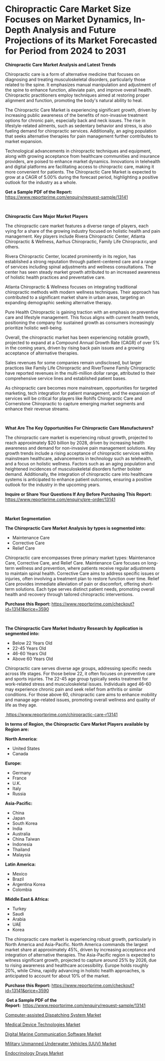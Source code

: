 <p><h1>Chiropractic Care Market Size Focuses on Market Dynamics, In-Depth Analysis and Future Projections of its Market Forecasted for Period from 2024 to 2031</h1></p><p><strong>Chiropractic Care Market Analysis and Latest Trends</strong></p>
<p><p>Chiropractic care is a form of alternative medicine that focuses on diagnosing and treating musculoskeletal disorders, particularly those related to the spine. It emphasizes manual manipulation and adjustment of the spine to enhance function, alleviate pain, and improve overall health. Chiropractic practitioners employ techniques aimed at restoring proper alignment and function, promoting the body's natural ability to heal.</p><p>The Chiropractic Care Market is experiencing significant growth, driven by increasing public awareness of the benefits of non-invasive treatment options for chronic pain, especially back and neck issues. The rise in lifestyle-related ailments, such as sedentary behavior and stress, is also fueling demand for chiropractic services. Additionally, an aging population that seeks alternative therapies for pain management further contributes to market expansion.</p><p>Technological advancements in chiropractic techniques and equipment, along with growing acceptance from healthcare communities and insurance providers, are poised to enhance market dynamics. Innovations in telehealth and digital platforms are facilitating access to chiropractic care, making it more convenient for patients. The Chiropractic Care Market is expected to grow at a CAGR of 5.00% during the forecast period, highlighting a positive outlook for the industry as a whole.</p></p>
<p><strong>Get a Sample PDF of the Report:&nbsp;</strong> <a href="https://www.reportprime.com/enquiry/request-sample/13141?utm_campaign=41&utm_medium=2&utm_source=Github&utm_content=ia&utm_term=28112024&utm_id=chiropractic-care">https://www.reportprime.com/enquiry/request-sample/13141</a></p>
<p>&nbsp;</p>
<p><strong>Chiropractic Care Major Market Players</strong></p>
<p><p>The chiropractic care market features a diverse range of players, each vying for a share of the growing industry focused on holistic health and pain management. Key players include Rivera Chiropractic Center, Atlanta Chiropractic & Wellness, Aarhus Chiropractic, Family Life Chiropractic, and others. </p><p>Rivera Chiropractic Center, located prominently in its region, has established a strong reputation through patient-centered care and a range of services including spinal adjustments and wellness consultations. The center has seen steady market growth attributed to an increased awareness of holistic health practices and preventative care.</p><p>Atlanta Chiropractic & Wellness focuses on integrating traditional chiropractic methods with modern wellness techniques. Their approach has contributed to a significant market share in urban areas, targeting an expanding demographic seeking alternative therapy.</p><p>Pure Health Chiropractic is gaining traction with an emphasis on preventive care and lifestyle management. This focus aligns with current health trends, positioning the company for sustained growth as consumers increasingly prioritize holistic well-being.</p><p>Overall, the chiropractic market has been experiencing notable growth, projected to expand at a Compound Annual Growth Rate (CAGR) of over 5% in the coming years, driven by rising back pain issues and a growing acceptance of alternative therapies. </p><p>Sales revenues for some companies remain undisclosed, but larger practices like Family Life Chiropractic and RiverTowne Family Chiropractic have reported revenues in the multi-million dollar range, attributed to their comprehensive service lines and established patient bases.</p><p>As chiropractic care becomes more mainstream, opportunities for targeted marketing, tech integration for patient management, and the expansion of services will be critical for players like Rohlfs Chiropractic Care and Cornerstone Chiropractic to capture emerging market segments and enhance their revenue streams.</p></p>
<p>&nbsp;</p>
<p><strong>What Are The Key Opportunities For Chiropractic Care Manufacturers?</strong></p>
<p><p>The chiropractic care market is experiencing robust growth, projected to reach approximately $20 billion by 2028, driven by increasing health awareness and demand for non-invasive pain management solutions. Key growth trends include a rising acceptance of chiropractic services within mainstream healthcare, advancements in technology such as telehealth, and a focus on holistic wellness. Factors such as an aging population and heightened incidences of musculoskeletal disorders further bolster demand. Additionally, the integration of chiropractic care into healthcare systems is anticipated to enhance patient outcomes, ensuring a positive outlook for the industry in the upcoming years.</p></p>
<p><strong>Inquire or Share Your Questions If Any Before Purchasing This Report:</strong> <a href="https://www.reportprime.com/enquiry/pre-order/13141?utm_campaign=41&utm_medium=2&utm_source=Github&utm_content=ia&utm_term=28112024&utm_id=chiropractic-care">https://www.reportprime.com/enquiry/pre-order/13141</a></p>
<p>&nbsp;</p>
<p><strong>Market Segmentation</strong></p>
<p><strong>The Chiropractic Care Market Analysis by types is segmented into:</strong></p>
<p><ul><li>Maintenance Care</li><li>Corrective Care</li><li>Relief Care</li></ul></p>
<p><p>Chiropractic care encompasses three primary market types: Maintenance Care, Corrective Care, and Relief Care. Maintenance Care focuses on long-term wellness and prevention, where patients receive regular adjustments to maintain spinal health. Corrective Care aims to address specific issues or injuries, often involving a treatment plan to restore function over time. Relief Care provides immediate alleviation of pain or discomfort, offering short-term solutions. Each type serves distinct patient needs, promoting overall health and recovery through tailored chiropractic interventions.</p></p>
<p><strong>Purchase this Report:&nbsp;</strong><a href="https://www.reportprime.com/checkout?id=13141&price=3590&utm_campaign=41&utm_medium=2&utm_source=Github&utm_content=ia&utm_term=28112024&utm_id=chiropractic-care">https://www.reportprime.com/checkout?id=13141&price=3590</a></p>
<p>&nbsp;</p>
<p><strong>The Chiropractic Care Market Industry Research by Application is segmented into:</strong></p>
<p><ul><li>Below 22 Years Old</li><li>22-45 Years Old</li><li>46-60 Years Old</li><li>Above 60 Years Old</li></ul></p>
<p><p>Chiropractic care serves diverse age groups, addressing specific needs across life stages. For those below 22, it often focuses on preventive care and sports injuries. The 22-45 age group typically seeks treatment for work-related stress and musculoskeletal issues. Individuals aged 46-60 may experience chronic pain and seek relief from arthritis or similar conditions. For those above 60, chiropractic care aims to enhance mobility and manage age-related issues, promoting overall wellness and quality of life as they age.</p></p>
<p><a href="https://www.reportprime.com/chiropractic-care-r13141?utm_campaign=41&utm_medium=2&utm_source=Github&utm_content=ia&utm_term=28112024&utm_id=chiropractic-care">&nbsp;https://www.reportprime.com/chiropractic-care-r13141</a></p>
<p><strong>In terms of Region, the Chiropractic Care Market Players available by Region are:</strong></p>
<p>
    <p> <strong> North America: </strong>
        <ul>
            <li>United States</li>
            <li>Canada</li>
        </ul>
        </p> 
    <p> <strong> Europe: </strong>
        <ul>
            <li>Germany</li>
            <li>France</li>
            <li>U.K.</li>
            <li>Italy</li>
            <li>Russia</li>
        </ul>
        </p> 
    <p> <strong> Asia-Pacific: </strong>
        <ul>
            <li>China</li>
            <li>Japan</li>
            <li>South Korea</li>
            <li>India</li>
            <li>Australia</li>
            <li>China Taiwan</li>
            <li>Indonesia</li>
            <li>Thailand</li>
            <li>Malaysia</li>
        </ul>
        </p> 
    <p> <strong> Latin America: </strong>
        <ul>
            <li>Mexico</li>
            <li>Brazil</li>
            <li>Argentina Korea</li>
            <li>Colombia</li>
        </ul>
        </p> 
    <p> <strong> Middle East & Africa: </strong>
        <ul>
            <li>Turkey</li>
            <li>Saudi</li>
            <li>Arabia</li>
            <li>UAE</li>
            <li>Korea</li>
        </ul>
    </p>
    </p>
<p><p>The chiropractic care market is experiencing robust growth, particularly in North America and Asia-Pacific. North America commands the largest market share at approximately 45%, driven by increasing acceptance and integration of alternative therapies. The Asia-Pacific region is expected to witness significant growth, projected to capture around 25% by 2026, due to rising awareness and healthcare accessibility. Europe holds roughly 20%, while China, rapidly advancing in holistic health approaches, is anticipated to account for about 10% of the market.</p></p>
<p><strong>Purchase this Report: </strong><a href="https://www.reportprime.com/checkout?id=13141&price=3590&utm_campaign=41&utm_medium=2&utm_source=Github&utm_content=ia&utm_term=28112024&utm_id=chiropractic-care">https://www.reportprime.com/checkout?id=13141&price=3590</a></p>
<p>&nbsp;<strong>Get a Sample PDF of the Report:&nbsp;&nbsp;</strong><a href="https://www.reportprime.com/enquiry/request-sample/13141?utm_campaign=41&utm_medium=2&utm_source=Github&utm_content=ia&utm_term=28112024&utm_id=chiropractic-care">https://www.reportprime.com/enquiry/request-sample/13141</a></p>
<p><strong></strong></p>
<p><p><a href="https://issuu.com/reportprime-2/docs/computer-assisted-dispatching-syste_b3c6ef170fa038?utm_campaign=41&utm_medium=2&utm_source=Github&utm_content=ia&utm_term=28112024&utm_id=chiropractic-care">Computer-assisted Dispatching System Market</a></p><p><a href="https://github.com/sca704osol/Market-Research-Report-List-1/blob/main/medical-device-technologies-market.md?utm_campaign=41&utm_medium=2&utm_source=Github&utm_content=ia&utm_term=28112024&utm_id=chiropractic-care">Medical Device Technologies Market</a></p><p><a href="https://issuu.com/reportprime-2/docs/digital-marine-communication-softwa_5e27ca676d3d54?utm_campaign=41&utm_medium=2&utm_source=Github&utm_content=ia&utm_term=28112024&utm_id=chiropractic-care">Digital Marine Communication Software Market</a></p><p><a href="https://github.com/mauripalmi/Market-Research-Report-List-5/blob/main/military-unmanned-underwater-vehicles-uuv-market.md?utm_campaign=41&utm_medium=2&utm_source=Github&utm_content=ia&utm_term=28112024&utm_id=chiropractic-care">Military Unmanned Underwater Vehicles (UUV) Market</a></p><p><a href="https://www.linkedin.com/pulse/navigating-endocrinology-drugs-market-growth-69-cagr-key-trends-s2j8e?utm_campaign=41&utm_medium=2&utm_source=Github&utm_content=ia&utm_term=28112024&utm_id=chiropractic-care">Endocrinology Drugs Market</a></p></p>